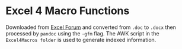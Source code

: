 # Excel 4 Macro Functions

Downloaded from  [Excel Forum](https://www.excelforum.com/tips-and-tutorials/1170158-xl4-macro-functions.html)
and converted from `.doc` to `.docx` then processed by `pandoc` using the `-gfm` flag.
The AWK script in the `Excel4Macros folder` is used to generate indexed information.
